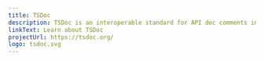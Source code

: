 ```yaml
---
title: TSDoc
description: TSDoc is an interoperable standard for API doc comments in TypeScript code.
linkText: Learn about TSDoc
projectUrl: https://tsdoc.org/
logo: tsdoc.svg
---
```


